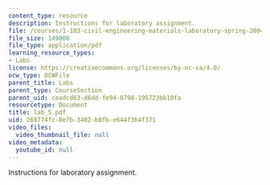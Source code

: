 ```yaml
---
content_type: resource
description: Instructions for laboratory assignment.
file: /courses/1-103-civil-engineering-materials-laboratory-spring-2004/268774fc8e7b3402b8fbe644f3b4f371_lab_5.pdf
file_size: 149008
file_type: application/pdf
learning_resource_types:
- Labs
license: https://creativecommons.org/licenses/by-nc-sa/4.0/
ocw_type: OCWFile
parent_title: Labs
parent_type: CourseSection
parent_uid: ceadcd63-d6dd-fe94-8798-195723bb10fa
resourcetype: Document
title: lab_5.pdf
uid: 268774fc-8e7b-3402-b8fb-e644f3b4f371
video_files:
  video_thumbnail_file: null
video_metadata:
  youtube_id: null
---
```

Instructions for laboratory assignment.